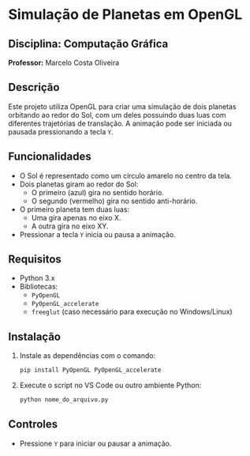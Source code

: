 # Simulação de Planetas em OpenGL

## Disciplina: Computação Gráfica
**Professor:** Marcelo Costa Oliveira

## Descrição
Este projeto utiliza OpenGL para criar uma simulação de dois planetas orbitando ao redor do Sol, com um deles possuindo duas luas com diferentes trajetórias de translação. A animação pode ser iniciada ou pausada pressionando a tecla `Y`.

## Funcionalidades
- O Sol é representado como um círculo amarelo no centro da tela.
- Dois planetas giram ao redor do Sol:
  - O primeiro (azul) gira no sentido horário.
  - O segundo (vermelho) gira no sentido anti-horário.
- O primeiro planeta tem duas luas:
  - Uma gira apenas no eixo X.
  - A outra gira no eixo XY.
- Pressionar a tecla `Y` inicia ou pausa a animação.

## Requisitos
- Python 3.x
- Bibliotecas:
  - `PyOpenGL`
  - `PyOpenGL_accelerate`
  - `freeglut` (caso necessário para execução no Windows/Linux)

## Instalação
1. Instale as dependências com o comando:
   ```bash
   pip install PyOpenGL PyOpenGL_accelerate
   ```
2. Execute o script no VS Code ou outro ambiente Python:
   ```bash
   python nome_do_arquivo.py
   ```

## Controles
- Pressione `Y` para iniciar ou pausar a animação.


